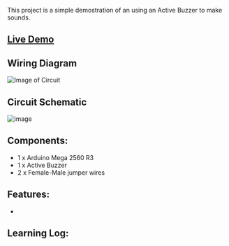 This project is a simple demostration of an using an Active Buzzer to make sounds.

## [Live Demo]()
[comment]: # (insert video in the next line)


## Wiring Diagram
![Image of Circuit]()

## Circuit Schematic
![image]()

## Components:
- 1 x Arduino Mega 2560 R3
- 1 x Active Buzzer
- 2 x Female-Male jumper wires

## Features:
- 


## Learning Log:

